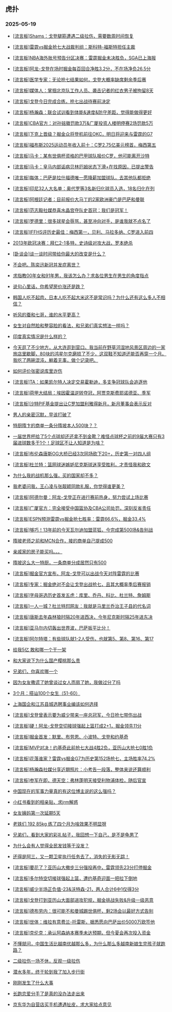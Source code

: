## 虎扑 
### 2025-05-19

+ [[流言板]Shams：戈登腿筋遭遇二级拉伤，需要数周时间恢复](https://bbs.hupu.com/632700956.html)

+ [[流言板]雷霆vs掘金抢七大战裁判组：斯科特-福斯特担任主裁](https://bbs.hupu.com/632701046.html)

+ [[流言板]NBA海外账号预告分区决赛：雷霆掘金未决胜负，SGA已上海报](https://bbs.hupu.com/632698638.html)

+ [[流言板]阿龙-戈登在场时掘金每百回合净胜3.2分，不在场净负26.5分](https://bbs.hupu.com/632701335.html)

+ [[流言板]医学专家：无论抢七结果如何，戈登大概率缺席剩余季后赛](https://bbs.hupu.com/632702641.html)

+ [[流言板]媒体人：掌掴北京队工作人员、袭击记者的红衣男子被拘留8天](https://bbs.hupu.com/632699443.html)

+ [[流言板]戈登今日完成合练，抢七出战待赛前决定](https://bbs.hupu.com/632698090.html)

+ [[流言板]杨瀚森：联合试训看到体能&amp;速度&amp;防守差距，觉得能做得更好](https://bbs.hupu.com/632699224.html)

+ [[流言板]CBA官方：对孙铭徽罚款3万&amp;广厦投资人楼明停赛2场罚款5万](https://bbs.hupu.com/632700039.html)

+ [[流言板]下克上晋级？掘金众将登机前往OKC，明日将迎来与雷霆的G7](https://bbs.hupu.com/632699152.html)

+ [[流言板]福布斯2025运动员年收入前十：C罗2.75亿美元榜首，梅西第五](https://bbs.hupu.com/632694569.html)

+ [[流言板]马卡：某有世俱杯资格的巴甲球队报价C罗，他可能离开沙特](https://bbs.hupu.com/632696461.html)

+ [[流言板]马卡：皇马内部诟病贝林厄姆状态下滑+在找原因，已提出警告](https://bbs.hupu.com/632695264.html)

+ [[流言板]每体：巴萨是拉什福德唯一愿降薪加盟球队，去其他队都拒绝](https://bbs.hupu.com/632693233.html)

+ [[流言板]印尼32人大名单：奥代罗等3名新归化球员入选，18名归化在列](https://bbs.hupu.com/632696487.html)

+ [[流言板]阿根廷记者：目前报价大马丁的2家欧洲豪门是巴萨和曼联](https://bbs.hupu.com/632696647.html)

+ [[流言板]范志毅社媒恭喜水晶宫夺队史首冠：我们是冠军！](https://bbs.hupu.com/632695958.html)

+ [[流言板]罗德里：很多球星会辱骂，甚至冲向对手，是谁我就不点名了](https://bbs.hupu.com/632694888.html)

+ [[流言板]IFFHS评历史最佳：梅西第一，贝利、马拉多纳、C罗进入前四](https://bbs.hupu.com/632700340.html)

+ [2013年欧冠决赛：拜仁2-1多特，史诗级对攻大战，罗本绝杀](https://bbs.hupu.com/632693077.html)

+ [[卧谈会]谈一谈时间带给你最大的改变是什么？](https://bbs.hupu.com/632700044.html)

+ [不会吧。陈奕迅新冠并发症离世？](https://bbs.hupu.com/632697178.html)

+ [求指教00年女和91年男，我该怎么办？求各位男生在男生的角度指点](https://bbs.hupu.com/632698989.html)

+ [说句心里话，你希望房价涨还是跌？](https://bbs.hupu.com/632697262.html)

+ [韩国人吃不起肉，日本人吃不起大米这不是常识吗？为什么还有这么多人不相信？](https://bbs.hupu.com/632699830.html)

+ [听风的蚕和七哥，谁的水平更高？](https://bbs.hupu.com/632697544.html)

+ [女生对自然脸和整容脸的看法，和兄弟们真实想法一样吗？](https://bbs.hupu.com/632698883.html)

+ [印度真实情况是什么样的？](https://bbs.hupu.com/632699222.html)

+ [今天逛了不少地方，从大连逛到营口。我当前在野草河湿地风景区周边的一家旅店里歇脚，80块的鸿星尔克磨损了不少，这双鞋不知道还能否再穿一个月。我吃了两碗混沌，躺着无事，做个记录吧。](https://bbs.hupu.com/632701453.html)

+ [如何评价张密说库里诈伤](https://bbs.hupu.com/632702243.html)

+ [[流言板]TA：如果凯尔特人决定交易霍勒迪，多支争冠球队会追逐他](https://bbs.hupu.com/632701938.html)

+ [[流言板]荷甲大结局：埃因霍温逆转夺冠，阿贾克斯费耶诺德亚、季军](https://bbs.hupu.com/632702311.html)

+ [[流言板]沙特PIF基金提出让C罗加盟利雅得新月，新月董事会表示反对](https://bbs.hupu.com/632699360.html)

+ [男人的亲密沉默，早该打破了](https://bbs.hupu.com/632627020.html)

+ [特厨隋卞的商单一条分隋坡本人500块？？](https://bbs.hupu.com/632699721.html)

+ [一届世界杯给了5个点球却还还拿不到金靴？难怪点球杯之前的9届大赛只有3届进球数多于1个！足球区不让人知道是为啥？](https://bbs.hupu.com/632701908.html)

+ [[流言板]布伦森唐斯OG大桥已经3次同场砍下20+，历史第一对四人组](https://bbs.hupu.com/632700566.html)

+ [[流言板]杜兰特：篮网球迷嫉妒尼克斯球迷享受胜利，才责怪我和欧文](https://bbs.hupu.com/632702426.html)

+ [为什么我的战机那么强，买的国家却不多？](https://bbs.hupu.com/632700730.html)

+ [我老婆问我，王心凌与张靓颖同款礼服，你觉得谁更美？](https://bbs.hupu.com/632700319.html)

+ [[流言板]阿德尔曼：阿龙-戈登正在进行赛前热身，努力尝试上场比赛](https://bbs.hupu.com/632704945.html)

+ [[流言板]广厦官方：完全接受中国篮协及CBA公司处罚，深刻反省责任](https://bbs.hupu.com/632702418.html)

+ [[流言板]ESPN预测雷霆vs掘金抢七胜率：雷霆66.6%，掘金33.4%](https://bbs.hupu.com/632702538.html)

+ [[流言板]够巧！13年前的今天瓦尔迪加盟蓝狐，今完成第500场&amp;告别战](https://bbs.hupu.com/632701981.html)

+ [隋坡老师之前和MCN合作，接的商单自己提成500](https://bbs.hupu.com/632702569.html)

+ [亲戚家的房子能买吗。。。](https://bbs.hupu.com/632700058.html)

+ [隋坡这么大一特厨，一条商单分成居然只有500](https://bbs.hupu.com/632701097.html)

+ [[流言板]掘金官方宣布，阿龙-戈登可以出战今天对阵雷霆的比赛](https://bbs.hupu.com/632705229.html)

+ [[流言板]专家：掘金绝对不会让戈登出战抢七，且其大概率季后赛报销](https://bbs.hupu.com/632702641.html)

+ [[流言板]字母哥选历史首发五虎：库里、乔丹、科比、杜兰特、詹姆斯](https://bbs.hupu.com/632703434.html)

+ [[流言板]一人一城？杜兰特怼网友：我就是马里兰乔治王子县的代名词](https://bbs.hupu.com/632703928.html)

+ [[流言板]唐斯去年森林狼时隔20年进西决，今年尼克斯时隔25年进东决](https://bbs.hupu.com/632702219.html)

+ [[流言板]亚马尔内切轰出世界波，巴萨扳平比分！](https://bbs.hupu.com/632704721.html)

+ [[流言板]阿尔特塔：有些球队就1-2人受伤，也就第5、第8、第16、第17](https://bbs.hupu.com/632704840.html)

+ [给我5亿 敢和哪一个干一架](https://bbs.hupu.com/632702904.html)

+ [和大家说下为什么国产樱桃那么贵](https://bbs.hupu.com/632701777.html)

+ [兄弟们，你喜欢哪一个](https://bbs.hupu.com/632702444.html)

+ [因为女友撒谎了她曾谈过女人而扇了她，我做过分了吗](https://bbs.hupu.com/632705013.html)

+ [3个月：搭讪100个女生（51-60）](https://bbs.hupu.com/632701926.html)

+ [上海国企和江苏县城选聘事业编该如何选择](https://bbs.hupu.com/632701896.html)

+ [[流言板]戈登曾表示要为威少带来一座总冠军，今日抢七带伤出战](https://bbs.hupu.com/632705815.html)

+ [[流言板]硬！阿龙-戈登空切接球强起上篮打成2+1，掘金领先11分](https://bbs.hupu.com/632705782.html)

+ [[流言板]掘金首发：默里、布劳恩、小波特、戈登和约基奇](https://bbs.hupu.com/632705328.html)

+ [[流言板]MVP对决！约基奇此前抢七大战4胜2负，亚历山大抢七0胜1负](https://bbs.hupu.com/632703153.html)

+ [[流言板]花落谁家？雷霆vs掘金G7为历史第152场抢七，主场胜率74.2%](https://bbs.hupu.com/632702841.html)

+ [[流言板]杨瀚森社媒分享近期照片：小考告一段落，整体来说还算顺利](https://bbs.hupu.com/632703091.html)

+ [[流言板]参军在即，德天空：弗林蓬明天接受利物浦体检，随后官宣](https://bbs.hupu.com/632696926.html)

+ [中国现在的军事力量真的有这位博主说的这么强吗？](https://bbs.hupu.com/632703461.html)

+ [小红书看到的相亲贴，求jrm解惑](https://bbs.hupu.com/632703124.html)

+ [女友姨妈第一次延期5天](https://bbs.hupu.com/632704934.html)

+ [老铁们 192 85kg 练了四个月为啥效果不明显呀](https://bbs.hupu.com/632703306.html)

+ [兄弟们，看到大家的彩礼帖子，我回想一下自己，是不是龟男了](https://bbs.hupu.com/632704287.html)

+ [为什么会有人觉得全民发钱等于没发？](https://bbs.hupu.com/632703475.html)

+ [还得是阿三，又一颗卫星执行任务去了，消失的无影无踪！](https://bbs.hupu.com/632703258.html)

+ [[流言板]要花了？亚历山大撤步三分强投再中，雷霆领先23分打停掘金](https://bbs.hupu.com/632706879.html)

+ [[流言板]多尔特空切接球强起上篮，遭约基奇迎面一把拉下倒地](https://bbs.hupu.com/632707003.html)

+ [[流言板]威少半场正负值-23&amp;沃特森-21，两人合计6中1仅得3分](https://bbs.hupu.com/632706829.html)

+ [[流言板]戈登打到亚历山大面部进攻犯规，掘金挑战失败&amp;升级一级恶意](https://bbs.hupu.com/632706837.html)

+ [[流言板]德布劳内：很可能不和曼城踢世俱杯，剩2场会以最好方式告别](https://bbs.hupu.com/632698156.html)

+ [[流言板]世体：维拉有意费兰-托雷斯，据悉愿向巴萨出价5000万欧签他](https://bbs.hupu.com/632698891.html)

+ [[流言板]克伦克：承认阿森纳本赛季未达预期，但今夏会再次投入资金](https://bbs.hupu.com/632700143.html)

+ [不懂就问，中国生活比越南优越那么多，为什么那么多越南新娘生完孩子就跑路？](https://bbs.hupu.com/632704984.html)

+ [二级拉伤一场不休，反观一级拉伤](https://bbs.hupu.com/632707145.html)

+ [潜水多年，终于轮到我了加入步行街](https://bbs.hupu.com/632704061.html)

+ [刚刚发生了什么大事](https://bbs.hupu.com/632706728.html)

+ [长跑恋爱分手了是真的没办法走出来](https://bbs.hupu.com/632704591.html)

+ [京东华为自营店买手机遭遇扯皮，求大家给点意见](https://bbs.hupu.com/632703679.html)

